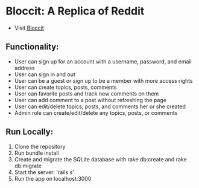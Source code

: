 # Bloccit: A Replica of Reddit

* Visit [Bloccit](https://obscure-brushlands-82348.herokuapp.com/)

## Functionality:

* User can sign up for an account with a username, password, and email address
* User can sign in and out
* User can be a guest or sign up to be a member with more access rights
* User can create topics, posts, comments
* User can favorite posts and track new comments on them
* User can add comment to a post without refreshing the page
* User can edit/delete topics, posts, and comments her or she created
* Admin role can create/edit/delete any topics, posts, or comments

## Run Locally:

1. Clone the repository
2. Run bundle install
3. Create and migrate the SQLite database with rake db:create and rake db:migrate
4. Start the server: 'rails s'
5. Run the app on localhost:3000
